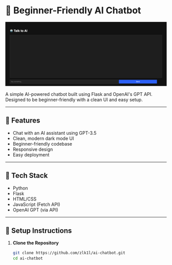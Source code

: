 # 🤖 Beginner-Friendly AI Chatbot

![AI Chatbot Screenshot](ai-chatbot.png)

A simple AI-powered chatbot built using Flask and OpenAI's GPT API. Designed to be beginner-friendly with a clean UI and easy setup.

---

## 🚀 Features

- Chat with an AI assistant using GPT-3.5
- Clean, modern dark mode UI
- Beginner-friendly codebase
- Responsive design
- Easy deployment

---

## 🧠 Tech Stack

- Python
- Flask
- HTML/CSS
- JavaScript (Fetch API)
- OpenAI GPT (via API)

---

## 🔧 Setup Instructions

1. **Clone the Repository**
   ```bash
   git clone https://github.com/zlk1l/ai-chatbot.git
   cd ai-chatbot
